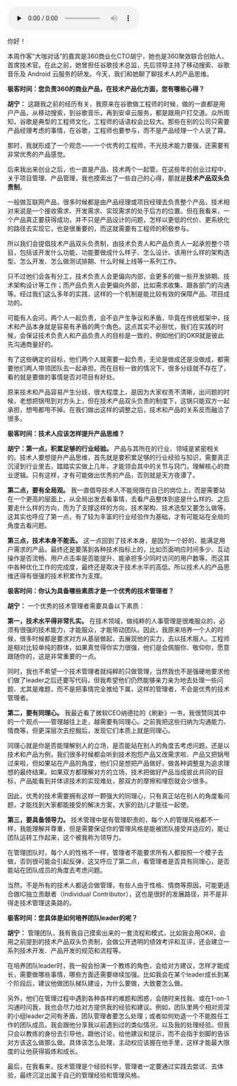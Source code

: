 <audio id="audio" title="大咖对话 | 项目成功的秘诀——技术产品双头负责制" controls="" preload="none"><source id="mp3" src="https://static001.geekbang.org/resource/audio/5d/ed/5dabdefe30078a3e5af2e59f528b58ed.mp3"></audio>

你好！

本周作客“大咖对话”的嘉宾是360商业化CTO胡宁，她也是360聚效联合创始人、首席技术官。在此之前，她曾担任谷歌技术总监，先后领导主持了移动搜索、谷歌音乐及 Android 云服务的研发。今天，我们和她聊了聊技术人的产品思维。

**极客时间：您负责360的商业产品，在技术产品化方面，您有哪些心得？**

**胡宁：** 这跟我之前的经历有关，我原来在谷歌做工程师的时候，做的一直都是用户产品，从移动搜索，到谷歌音乐，再到安卓云服务，都是跟用户打交道。众所周知，谷歌是典型的工程师文化，工程师的话语权会比较大。那些在别的公司只需要产品经理考虑的事情，在谷歌，工程师也要参与，而不是产品经理一个人说了算。

那时，我就形成了一个观念——一个优秀的工程师，不光技术能力要强，还需要有非常优秀的产品感觉。

后来我出来创业之后，也一直是产品、技术两个一起管。在这些年的创业过程中，关于项目管理、产品管理，我也摸索出了一些自己的心得，那就是**技术产品双头负责制**。

一般做互联网产品，很多时候都是由产品经理或项目经理去负责整个产品，技术相对来说是一个接收需求、开发需求、实现需求的处于后方的位置。但在我看来，一个产品真正要获得成功，并不只是产品设计的问题，怎样以更低的代价、更系统化的路径去实现它，也是很重要的，而这就需要有工程师的积极参与。

所以我们会提倡技术产品双头负责制，由技术负责人和产品负责人一起承担整个项目，包括该开发什么功能、功能要做成什么样子、怎么设计、该用什么样的架构选型、怎么开发、怎么做测试排期、什么时候上线等一系列工作。

只不过他们会各有分工，技术负责人会更偏向内部，会更多的做一些开发排期、技术架构设计等工作；而产品负责人会更偏向外部，比如需求收集、跟各部门的沟通等。经过我们这么多年的实践，这样的一个机制是能比较有效的保障产品、项目成功的。

可能有人会问，两个人一起负责，会不会产生争议和矛盾，毕竟在传统框架中，技术和产品本身就是容易有矛盾的两个角色。这点其实不必担忧，我们在实践的时候，会保证技术负责人和产品负责人的目标是一致的，例如他们的OKR就是彼此先沟通商量好的。

有了这些确定的目标，他们两个人就需要一起负责，无论是做成还是没做成，都需要他们两人带领团队去一起承担。而在目标一致的情况下，很多分歧就不存在了，看的就是要做的事情是否对项目有好处。

原来技术和产品容易产生分歧，很大程度上，是因为大家权责不清晰，出问题的时候，老想把锅甩到对方头上，但在技术产品双头负责的制度下，这锅只能双方一起承担，想甩都甩不掉。在我们做出这样的调整之后，技术和产品的关系反而融洽了很多。

**极客时间：技术人应该怎样提升产品思维？**

**胡宁：第一点，积累足够的行业经验。** 产品与其所在的行业、领域是紧密相关的。技术人要想提升产品思维，首先就是要积累足够的行业经验与知识，需要真正沉浸到行业里去，踏踏实实做上几年，才能领会其中的关节与窍门，理解核心的商业逻辑。只有这样，才有可能做出优秀的产品，否则就是天方夜谭了。

**第二点，要有全局观。** 我一直倡导技术人不能局限在自己的岗位上，而是需要站在一个更高的层面上，从全局出发去看事情，去看产品整体到底是什么样的、之后要走什么样的方向，而为了支撑这样的方向，技术架构、技术选型又要怎么做等。这其实也呼应了第一点，有了较为丰富的行业经验作为基础，才有可能站在全局的角度去看问题。

**第三点，技术本身不能丢。** 这一点回到了技术本身，是因为一个好的、能满足用户需求的产品，最终还是要落到各种技术指标上的，比如页面响应时间多少、互动操作是否流畅、用户点击率是否能提升、能承担多少同时访问的用户数等。而这其中各种优化工作的完成度，最终还是取决于技术水平的高低。所以技术人的产品思维还得有很强的技术积累作为支撑。

**极客时间：你认为具备哪些素质才是一个优秀的技术管理者？**

**胡宁：** 一个优秀的技术管理者需要具备以下素质：

**第一，技术水平得非常扎实。** 在技术领域，做纯粹的人事管理是很难服众的，必须有很强的技术能力，才能服众，才能带动团队。因此，我原来培养一个人的时候，很多时候都是要求对方从基层做起，去展现他的实力，去以技术服人。工程师是相对比较单纯的群体，如果真觉得你实力很强，他们是会佩服你、敬仰你，愿意跟随你的，这是非常重要的一点。

同时，我也不希望一个技术管理者就纯粹的只做管理，当然我也不是强硬地要求他们做了leader之后还要写代码，但我希望他们仍然能够亲力亲为地去处理一些问题、尤其是难题，而不是把事情完全推给下属，这样的管理者，不会是优秀的技术管理者。

**第二，要有同理心。** 我最近看了微软CEO纳德拉的《刷新》一书，我很赞同其中的一个观点——管理越往上走，越需要有同理心。之前我把这些归纳为沟通能力、情商等，但更深层次去挖掘后，发现它们本质上就是同理心。

同理心就是你是否能理解别人的立场，是否能站在别人的角度去考虑问题。还是以技术和产品为例，我们很多时候都会听到技术抱怨产品又改需求啦、产品又把锅甩过来啦，但如果站在产品的角度，他们只是想把产品做好，做各种调整是为追求理想的最终结果。如果双方都理解对方的立场，技术把做好产品当成彼此共同的目标，产品能看到并体谅技术的实现难处，那双方的摩擦和埋怨就会少很多。

因此，优秀的技术需要拥有这样一颗强大的同理心，只有真正站在别人的角度看问题，才能找到大家都能接受的解决方案，大家的劲儿才能往一起使。

**第三，要具备领导力。** 技术管理中是有管理职责的，每个人的管理风格都不一样，我能理解并尊重，但是需要保证你的管理风格是能被团队接受并适应的，能让团队运转工作起来，这个被我称为领导力。

在管理团队时，每个人的性格不一样，管理者不能要求所有人都按照一个模子去做，否则很可能会引起反弹，这又呼应了第二点，看管理者是否具有同理心，是否能站在团队成员的角度去考虑问题。

当然，不是所有的技术人都适合做管理，有些人由于性格、情商等原因，可能更适合做IC独立贡献者（Individual Contributor），这也是很好的发展路径，并不是非得走技术管理这条路的。

**极客时间：您具体是如何培养团队leader的呢？**

**胡宁：** 管理团队，我有我自己摸索出来的一套流程和模式，比如我会用OKR，会用之前提到的技术产品双头负责制，会做公开透明的绩效考评和互评，还会建立一系列技术开发、产品开发的规范和流程等。

在培养团队leader时，我一般会扮演一个教练的角色，会给对方建议，怎样才能成长，需要做哪些事情，哪些方面还需要继续加强。比如我会在某个leader成长到某个阶段后，建议他做团队梯队建设，为什么要做，大致要怎么做。

另外，他们在管理过程中遇到各种各样的难题和困惑，会随时来找我、或在1-on-1沟通时问我，我也会尽力给对方提供我的经验和建议。例如，团队里两个相对资深的小组leader之间有矛盾，团队管理者要怎么处理；或者如何劝退一个不能胜任工作的团队成员。我会跟他分享我以前遇到过的类似情况，以及我的处理经验。但我只会以教练的身份去引导他，跟他讨论，给他建议和提示，而不会指手划脚的告诉对方该这么做那么做。具体该怎么处理，主动权应该握在他手里，这样才能最大限度的让他获得锻炼和成长。

最后，在我看来，技术管理是个经验科学，管理者一定要通过实践去尝试、去体验，最终沉淀出属于自己的管理经验和管理风格。


